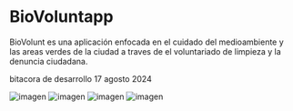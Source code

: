 # BioVoluntapp
BioVolunt es una aplicación enfocada en el cuidado del medioambiente y las areas verdes de la ciudad a traves de el voluntariado de limpieza y la denuncia ciudadana.



bitacora de desarrollo 17 agosto 2024



![imagen](https://github.com/user-attachments/assets/dbfe6500-02a8-4b39-b444-68388742ba00)
![imagen](https://github.com/user-attachments/assets/abcd6641-eca3-40a7-a7a1-3a95e98bdbee)
![imagen](https://github.com/user-attachments/assets/4757cd44-3f20-460f-8618-d58be1c9b503)
![imagen](https://github.com/user-attachments/assets/f461f4dc-0694-43fc-94f3-a5ed3cdf93ad)

